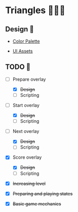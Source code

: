 # Triangles 🔺🔻🔺

## Design 🎨

-   [Color Palette](https://coolors.co/ff595e-ffca3a-8ac926-1982c4-6a4c93)

-   [UI Assets](https://assetstore.unity.com/packages/2d/gui/icons/simple-button-set-01-153979)

## TODO 📃

-   [ ] Prepare overlay

    -   [x] ~~Design~~
    -   [ ] Scripting

-   [ ] Start overlay

    -   [x] ~~Design~~
    -   [ ] Scripting

-   [ ] Next overlay

    -   [x] ~~Design~~
    -   [ ] Scripting

-   [x] Score overlay

    -   [x] ~~Design~~
    -   [ ] Scripting

-   [x] ~~Increasing level~~

-   [x] ~~Preparing and playing states~~

-   [x] ~~Basic game mechanics~~
